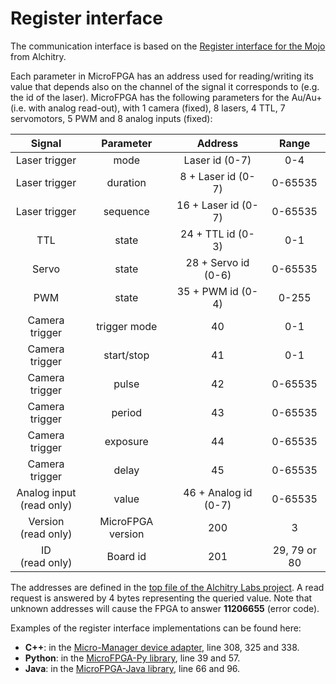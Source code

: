 # Register interface

The communication interface is based on the [Register interface for the Mojo](https://alchitry.com/register-interface-mojo) from Alchitry. 



Each parameter in MicroFPGA has an address used for reading/writing its value that depends also on the channel of the signal it corresponds to (e.g. the id of the laser). MicroFPGA has the following parameters for the Au/Au+ (i.e. with analog read-out), with 1 camera (fixed), 8 lasers, 4 TTL, 7 servomotors, 5 PWM and 8 analog inputs (fixed):

|            Signal             |     Parameter     |       Address        |    Range     |
| :---------------------------: | :---------------: | :------------------: | :----------: |
|         Laser trigger         |       mode        |    Laser id (0-7)    |     0-4      |
|         Laser trigger         |     duration      |  8 + Laser id (0-7)  |   0-65535    |
|         Laser trigger         |     sequence      | 16 + Laser id (0-7)  |   0-65535    |
|              TTL              |       state       |  24 + TTL id (0-3)   |     0-1      |
|             Servo             |       state       | 28 + Servo id (0-6)  |   0-65535    |
|              PWM              |       state       |  35 + PWM id (0-4)   |    0-255     |
|        Camera trigger         |   trigger mode    |          40          |     0-1      |
|        Camera trigger         |    start/stop     |          41          |     0-1      |
|        Camera trigger         |       pulse       |          42          |   0-65535    |
|        Camera trigger         |      period       |          43          |   0-65535    |
|        Camera trigger         |     exposure      |          44          |   0-65535    |
|        Camera trigger         |       delay       |          45          |   0-65535    |
| Analog input<br />(read only) |       value       | 46 + Analog id (0-7) |   0-65535    |
|   Version<br />(read only)    | MicroFPGA version |         200          |      3       |
|      ID<br />(read only)      |     Board id      |         201          | 29, 79 or 80 |

The addresses are defined in the [top file of the Alchitry Labs project](https://github.com/mufpga/MicroFPGA/blob/main/Au/source/au_top.luc). A read request is answered by 4 bytes representing the queried value. Note that unknown addresses will cause the FPGA to answer **11206655** (error code).

Examples of the register interface implementations can be found here:

- **C++**: in the [Micro-Manager device adapter](https://github.com/jdeschamps/MicroFPGA/blob/master/Device_Adapter/MicroFPGA.cpp), line 308, 325 and 338.
- **Python**: in the [MicroFPGA-Py library](https://github.com/jdeschamps/MicroFPGA/blob/master/MicroFPGA-Py/microfpga/regint.py), line 39 and 57.
- **Java**: in the [MicroFPGA-Java library](https://github.com/jdeschamps/MicroFPGA/blob/master/MicroFPGA-Java/src/main/java/de/embl/rieslab/microfpga/regint/RegisterInterface.java), line 66 and 96.



